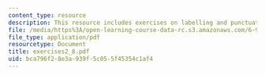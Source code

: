 ```yaml
---
content_type: resource
description: This resource includes exercises on labelling and punctuation.
file: /media/https%3A/open-learning-course-data-rc.s3.amazonaws.com/6-911-transcribing-prosodic-structure-of-spoken-utterances-with-tobi-january-iap-2006/bca796f28e3a939f5c055f45354c1af4_exercises2_8.pdf
file_type: application/pdf
resourcetype: Document
title: exercises2_8.pdf
uid: bca796f2-8e3a-939f-5c05-5f45354c1af4
---
```

